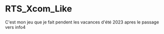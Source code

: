 # RTS_Xcom_Like
 C'est mon jeu que je fait pendent les vacances d'été 2023 apres le passage vers info4
